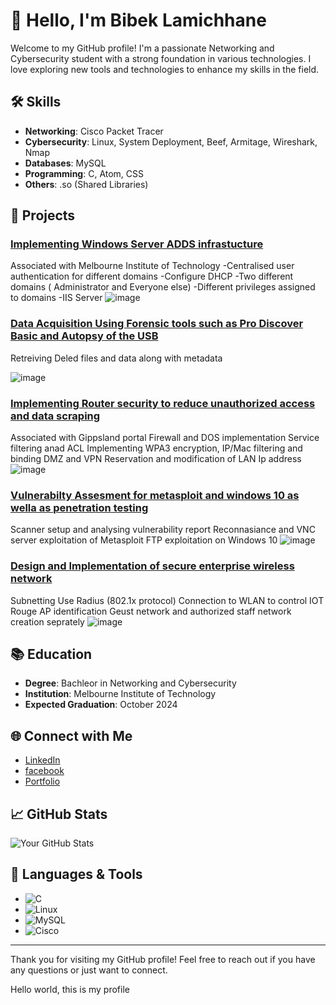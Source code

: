 # 👋 Hello, I'm Bibek Lamichhane

Welcome to my GitHub profile! I'm a passionate Networking and Cybersecurity student with a strong foundation in various technologies. I love exploring new tools and technologies to enhance my skills in the field. 

## 🛠 Skills

- **Networking**: Cisco Packet Tracer
- **Cybersecurity**: Linux, System Deployment, Beef, Armitage, Wireshark, Nmap
- **Databases**: MySQL
- **Programming**: C, Atom, CSS
- **Others**: .so (Shared Libraries)

## 🌟 Projects

### [Implementing Windows Server ADDS infrastucture](https://github.com/yourusername/project1)
Associated with Melbourne Institute of Technology
-Centralised user authentication for different domains 
-Configure DHCP
-Two different domains ( Administrator and Everyone else)
-Different privileges assigned to domains 
-IIS Server
![image](https://github.com/user-attachments/assets/1e7c7c53-3781-4a76-83ee-f2056d02b1e1)


### [Data Acquisition Using Forensic tools such as Pro Discover Basic and Autopsy of the USB](https://github.com/yourusername/project2)
Retreiving Deled files and data along with metadata

![image](https://github.com/user-attachments/assets/230b18a2-3daf-4c48-b492-3deba465aaa0)

### [Implementing Router security to reduce unauthorized access and data scraping](https://github.com/yourusername/project1)
Associated with Gippsland portal
Firewall and DOS implementation
Service filtering anad ACL
Implementing WPA3 encryption, IP/Mac filtering and binding
DMZ and VPN
Reservation and modification of LAN Ip address
![image](https://github.com/user-attachments/assets/200d696c-5f77-454b-a051-8cbd804725ea)

### [Vulnerabilty Assesment for metasploit and windows 10 as wella as penetration testing](https://github.com/yourusername/project1)
Scanner setup and analysing vulnerability report
Reconnasiance and VNC server exploitation of Metasploit
FTP exploitation on Windows 10
![image](https://github.com/user-attachments/assets/002dd567-c061-4bee-bc85-9251bfffb419)

### [Design and Implementation of secure enterprise wireless network](https://github.com/yourusername/project1)
Subnetting
Use Radius (802.1x protocol)
Connection to WLAN to control IOT
Rouge AP identification
Geust network and authorized staff network creation seprately
![image](https://github.com/user-attachments/assets/6f60d355-61a5-42ef-8fa4-d8c243f5834d)

## 📚 Education

- **Degree**: Bachleor in Networking and Cybersecurity
- **Institution**: Melbourne Institute of Technology
- **Expected Graduation**: October 2024

## 🌐 Connect with Me

- [LinkedIn](https://www.linkedin.com/in/bibek-lamichhane-820b01285/)  <!-- Replace with your LinkedIn profile -->
- [facebook](https://www.facebook.com/profile.php?id=100068822161157)  <!-- Replace with your Twitter profile -->
- [Portfolio](https://yourportfolio.com)  <!-- Replace with your portfolio website -->

## 📈 GitHub Stats

![Your GitHub Stats](https://github-readme-stats.vercel.app/api?username=Bbek&show_icons=true&hide_title=true&hide=prs&count_private=true&theme=radical)  <!-- Replace `yourusername` with your GitHub username -->

## 🚀 Languages & Tools

- ![C](https://img.shields.io/badge/-C-black?style=flat-square&logo=c)  <!-- Replace with your preferred language badges -->
- ![Linux](https://img.shields.io/badge/-Linux-black?style=flat-square&logo=linux)
- ![MySQL](https://img.shields.io/badge/-MySQL-black?style=flat-square&logo=mysql)
- ![Cisco](https://img.shields.io/badge/-Cisco-black?style=flat-square&logo=cisco)

---

Thank you for visiting my GitHub profile! Feel free to reach out if you have any questions or just want to connect.

<!--
For more advanced styling, consider using a GitHub profile README generator or Markdown editor.
-->

Hello world, this is my profile

